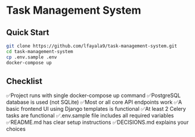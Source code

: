 # Task Management System
## Quick Start
```bash
git clone https://github.com/lfayala9/task-management-system.git
cd task-management-system
cp .env.sample .env
docker-compose up
```


## Checklist

✅Project runs with single docker-compose up command
✅PostgreSQL database is used (not SQLite)
✅Most or all core API endpoints work
✅A basic frontend UI using Django templates is functional
✅At least 2 Celery tasks are functional
✅.env.sample file includes all required variables
✅README.md has clear setup instructions
✅DECISIONS.md explains your choices